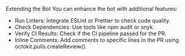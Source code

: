 Extending the Bot
You can enhance the bot with additional features:

- Run Linters: Integrate ESLint or Prettier to check code quality.
- Check Dependencies: Use tools like npm audit or snyk.
- Verify CI Results: Check if the CI pipeline passed for the PR.
- Inline Comments: Add comments to specific lines in the PR using octokit.pulls.createReview().